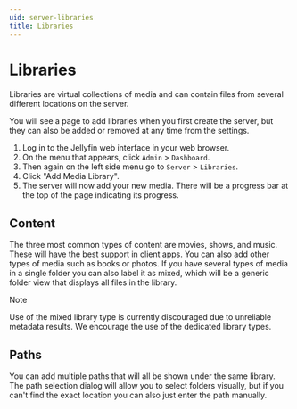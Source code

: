 ```yaml
---
uid: server-libraries
title: Libraries
---
```


# Libraries

Libraries are virtual collections of media and can contain files from several different locations on the server.

You will see a page to add libraries when you first create the server, but they can also be added or removed at any time from the settings.

1. Log in to the Jellyfin web interface in your web browser.
2. On the menu that appears, click `Admin` > `Dashboard`.
3. Then again on the left side menu go to `Server` > `Libraries`.
4. Click "Add Media Library".
5. The server will now add your new media. There will be a progress bar at the top of the page indicating its progress.

## Content

The three most common types of content are movies, shows, and music. These will have the best support in client apps. You can also add other types of media such as books or photos. If you have several types of media in a single folder you can also label it as mixed, which will be a generic folder view that displays all files in the library.

> [!NOTE]
> Use of the mixed library type is currently discouraged due to unreliable metadata results. We encourage the use of the dedicated library types.

## Paths

You can add multiple paths that will all be shown under the same library. The path selection dialog will allow you to select folders visually, but if you can't find the exact location you can also just enter the path manually.
